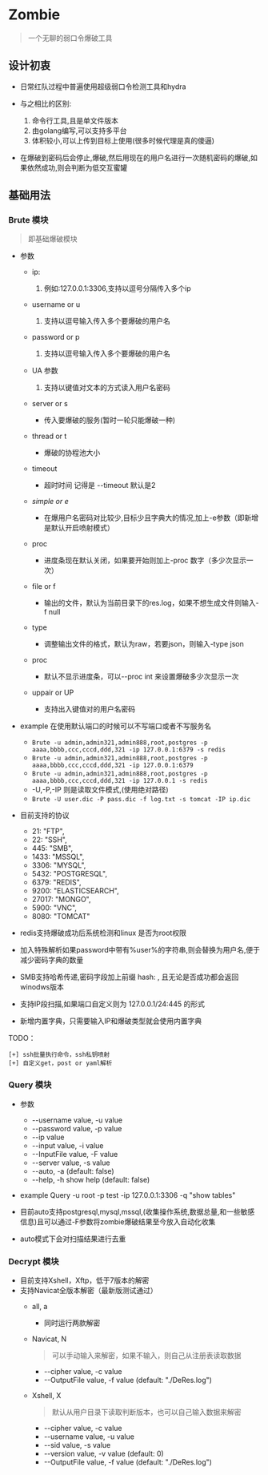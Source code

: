 # Zombie 

> 一个无聊的弱口令爆破工具


## 设计初衷
* 日常红队过程中普遍使用超级弱口令检测工具和hydra

* 与之相比的区别:
    1. 命令行工具,且是单文件版本
    2. 由golang编写,可以支持多平台
    3. 体积较小,可以上传到目标上使用(很多时候代理是真的傻逼)

* 在爆破到密码后会停止,爆破,然后用现在的用户名进行一次随机密码的爆破,如果依然成功,则会判断为低交互蜜罐

## 基础用法

###  Brute 模块
> 即基础爆破模块

* 参数
    * ip:
        1. 例如:127.0.0.1:3306,支持以逗号分隔传入多个ip
    
    * username or u
        1. 支持以逗号输入传入多个要爆破的用户名
    
    * password or p
        1. 支持以逗号输入传入多个要爆破的用户名
    
    * UA 参数
        1. 支持以键值对文本的方式读入用户名密码
    
    * server or s 
        * 传入要爆破的服务(暂时一轮只能爆破一种)
      
    * thread or t
        * 爆破的协程池大小
      
    * timeout 
        * 超时时间 记得是 --timeout 默认是2
    * *simple or e*
        * 在爆用户名密码对比较少,目标少且字典大的情况,加上-e参数（即新增是默认开启喷射模式）
    * proc
        * 进度条现在默认关闭，如果要开始则加上-proc 数字（多少次显示一次）
    * file or f
        * 输出的文件，默认为当前目录下的res.log，如果不想生成文件则输入-f null
    * type
        * 调整输出文件的格式，默认为raw，若要json，则输入-type json
    * proc 
        * 默认不显示进度条，可以--proc int 来设置爆破多少次显示一次
    * uppair or UP
        * 支持出入键值对的用户名密码
    

* example
    在使用默认端口的时候可以不写端口或者不写服务名
    * `Brute -u admin,admin321,admin888,root,postgres -p aaaa,bbbb,ccc,cccd,ddd,321 -ip 127.0.0.1:6379 -s redis`
    * `Brute -u admin,admin321,admin888,root,postgres -p aaaa,bbbb,ccc,cccd,ddd,321 -ip 127.0.0.1:6379 `
    * `Brute -u admin,admin321,admin888,root,postgres -p aaaa,bbbb,ccc,cccd,ddd,321 -ip 127.0.0.1 -s redis`
    * -U,-P,-IP 则是读取文件模式,(使用绝对路径)
    * `Brute -U user.dic -P pass.dic -f log.txt -s tomcat -IP ip.dic`
* 目前支持的协议
    * 21:    "FTP",
    * 22:    "SSH",
    * 445:   "SMB",
    * 1433:  "MSSQL",
    * 3306:  "MYSQL",
    * 5432:  "POSTGRESQL",
    * 6379:  "REDIS",  
    * 9200:  "ELASTICSEARCH",
    * 27017: "MONGO",
    * 5900:  "VNC",
    * 8080: "TOMCAT"
    
    

* redis支持爆破成功后系统检测和linux 是否为root权限

* 加入特殊解析如果password中带有%user%的字符串,则会替换为用户名,便于减少密码字典的数量

* SMB支持哈希传递,密码字段加上前缀 hash: , 且无论是否成功都会返回winodws版本

* 支持IP段扫描,如果端口自定义则为 127.0.0.1/24:445 的形式

* 新增内置字典，只需要输入IP和爆破类型就会使用内置字典

TODO：

    [+] ssh批量执行命令，ssh私钥喷射
    [+] 自定义get，post or yaml解析
    
    

### Query 模块

* 参数 
  
    * --username value, -u value   
    * --password value, -p value   
    * --ip value                   
  * --input value, -i value      
  * --InputFile value, -F value  
  * --server value, -s value     
  * --auto, -a                   (default: false)
  * --help, -h                   show help (default: false)

    
*  example
    Query -u root -p test -ip 127.0.0.1:3306 -q "show tables"


* 目前auto支持postgresql,mysql,mssql,(收集操作系统,数据总量,和一些敏感信息)且可以通过-F参数将zombie爆破结果至今放入自动化收集

   
* auto模式下会对扫描结果进行去重

### Decrypt 模块

* 目前支持Xshell，Xftp，低于7版本的解密
* 支持Navicat全版本解密（最新版测试通过）
  * all, a
    * 同时运行两款解密
  * Navicat, N
    > 可以手动输入来解密，如果不输入，则自己从注册表读取数据
    * --cipher value, -c value
    * --OutputFile value, -f value  (default: "./DeRes.log")

  * Xshell, X
    > 默认从用户目录下读取判断版本，也可以自己输入数据来解密
    * --cipher value, -c value
    * --username value, -u value
    * --sid value, -s value
    * --version value, -v value     (default: 0)
    * --OutputFile value, -f value  (default: "./DeRes.log")
    

  

